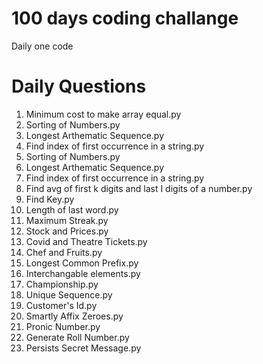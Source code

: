 # 100 days coding challange

Daily one code 

# Daily Questions

1. Minimum cost to make array equal.py
2. Sorting of Numbers.py
3. Longest Arthematic Sequence.py
4. Find index of first occurrence in a string.py
5. Sorting of Numbers.py
6. Longest Arthematic Sequence.py
7. Find index of first occurrence in a string.py
8. Find avg of first k digits and last I digits of a number.py
9. Find Key.py
10. Length of last word.py
11. Maximum Streak.py
12. Stock and Prices.py
13. Covid and Theatre Tickets.py
14. Chef and Fruits.py
15. Longest Common Prefix.py
16. Interchangable elements.py
17. Championship.py
18. Unique Sequence.py
19. Customer's Id.py
20. Smartly Affix Zeroes.py
21. Pronic Number.py
22. Generate Roll Number.py
23. Persists Secret Message.py
